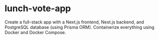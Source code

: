 # lunch-vote-app
Create a full-stack app with a Next.js frontend, Nest.js backend, and PostgreSQL database (using Prisma ORM). Containerize everything using Docker and Docker Compose.
